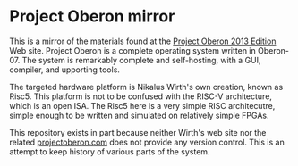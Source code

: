 # Project Oberon mirror

This is a mirror of the materials found at the
[Project Oberon 2013 Edition](http://people.inf.ethz.ch/wirth/ProjectOberon/index.html)
Web site. Project Oberon is a complete operating system written in Oberon-07.
The system is remarkably complete and self-hosting, with a GUI, compiler, and
upporting tools.

The targeted hardware platform is Nikalus Wirth's own creation, known as Risc5.
This platform is not to be confused with the RISC-V architecture, which is an
open ISA. The Risc5 here is a very simple RISC architecutre, simple enough to be
written and simulated on relatively simple FPGAs.

This repository exists in part because neither Wirth's web site nor the related
[projectoberon.com](http://projectoberon.com) does not provide any version
control. This is an attempt to keep history of various parts of the system.
